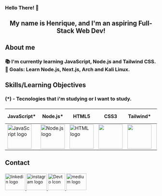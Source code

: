 <h3 align="left">Hello There! 👋</h1>

###

<h2 align="center">My name is Henrique, and I'm an aspiring Full-Stack Web Dev!</h2>

###

<h2 align="left">About me</h2>

###

<h3 align="left">📚 I'm currently learning JavaScript, Node.js and Tailwind CSS.<br>🎯 Goals: Learn Node.js, Next.js, Arch and Kali Linux.<br></h3>

###

<h2 align="left">Skills/Learning Objectives</h2>

<h3>(*) - Tecnologies that i'm studying or I want to study.<h3>

###
| JavaScript* |  Node.js* | HTML5 | CSS3 | Tailwind* | Python | Linux Shell | Nginx* |
|-------------|-----------|-------|------|-----------|--------|-------------|--------|
<img src="https://skillicons.dev/icons?i=js" height="80" alt="JavaScript logo"> | <img src="https://skillicons.dev/icons?i=nodejs" height="80" alt="Node.js logo"> | <img src="https://skillicons.dev/icons?i=html" height="80" alt="HTML logo"> | <img src="https://skillicons.dev/icons?i=css" height="80"> | <img src="https://skillicons.dev/icons?i=tailwind" height="80"> | <img src="https://skillicons.dev/icons?i=py" height="80" alt="python logo"> | <img src="https://skillicons.dev/icons?i=linux" height="80" alt="linux logo"> | <img src="https://skillicons.dev/icons?i=nginx" height="80" alt="Nginx logo"> |


###

<h2 align="left">Contact</h2>

###

<div align="left">
  <a href="https://www.linkedin.com/in/queirozz8/" target="_blank">
    <img src="https://raw.githubusercontent.com/maurodesouza/profile-readme-generator/master/src/assets/icons/social/linkedin/default.svg" width="67" height="55" alt="linkedin logo"  />
  </a>
  <a href="https://www.instagram.com/rick.queirozz/" target="_blank">
    <img src="https://raw.githubusercontent.com/maurodesouza/profile-readme-generator/master/src/assets/icons/social/instagram/default.svg" width="67" height="55" alt="instagram logo"  />
  </a>
  <a href="https://dev.to/queirozz" target="_blank">
    <img src="https://skillicons.dev/icons?i=devto" width="57" height="55" alt="Devto Icon">
  </a>
  <a href="https://medium.com/@zeccakut" target="_blank">
    <img src="https://raw.githubusercontent.com/maurodesouza/profile-readme-generator/master/src/assets/icons/social/medium/default.svg" width="67" height="55" alt="medium logo"  />
  </a>
</div>

###
